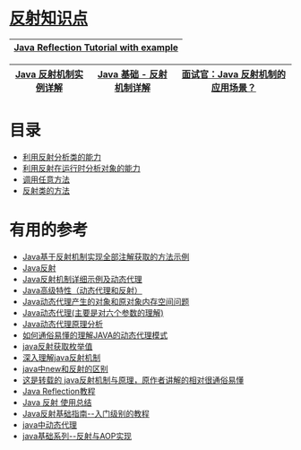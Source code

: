 # [反射知识点](https://github.com/stevenli91748/JAVA-Architecture/blob/master/Java%20fundamental/interview/反射.md)

[Java Reflection Tutorial with example](https://www.javaguides.net/p/core-java-tutorial-for-experienced.html)|
---|

[Java 反射机制实例详解](https://mrbird.cc/Java-%E5%8F%8D%E5%B0%84%E6%9C%BA%E5%88%B6.html)|[Java 基础 - 反射机制详解](https://www.pdai.tech/md/java/basic/java-basic-x-reflection.html)|[面试官：Java 反射机制的应用场景？](https://mp.weixin.qq.com/s/jK-ChFukJsdNn_1fwEPudw)|
---|---|---|



# 目录 
  * [利用反射分析类的能力](#利用反射分析类的能力)
  * [利用反射在运行时分析对象的能力](#利用反射在运行时分析对象的能力)
  * [调用任意方法](#调用任意方法)
  * [反射类的方法](#反射类的方法)




# 有用的参考 
* [Java基于反射机制实现全部注解获取的方法示例](https://www.jb51.net/article/169888.htm)
* [Java反射](https://blog.csdn.net/ThinkWon/article/details/100128361)
* [Java反射机制详细示例及动态代理](https://blog.csdn.net/qgfjeahn/article/details/52709382)
* [Java高级特性（动态代理和反射）](https://blog.csdn.net/huangyinzhao/article/details/80227310)
* [Java动态代理产生的对象和原对象内存空间问题 ](https://bbs.csdn.net/topics/391860612)
* [Java动态代理(主要是对六个参数的理解)](https://blog.csdn.net/nrsc272420199/article/details/76652689)
* [Java动态代理原理分析](http://objcoding.com/2017/08/16/Java-Dynamic-proxy/)
* [如何通俗易懂的理解JAVA的动态代理模式](https://blog.csdn.net/m1179457922/article/details/80256277)
* [java反射获取枚举值](https://blog.csdn.net/Bronze5/article/details/80214011)
* [深入理解java反射机制](https://blog.csdn.net/u012585964/article/details/52011138)
* [java中new和反射的区别](https://blog.csdn.net/Jarvan_Song/article/details/52044692)
* [这是转载的 java反射机制与原理，原作者讲解的相对很通俗易懂](https://blog.csdn.net/le_le_name/article/details/52337116)
* [Java Reflection教程](http://ifeve.com/java-reflection/)
* [Java 反射 使用总结](https://www.cnblogs.com/zhaoyanjun/p/6074887.html)
* [Java反射基础指南--入门级别的教程](https://blog.csdn.net/ahence/article/details/79160795)
* [java中动态代理](https://blog.csdn.net/aa1358075776/article/details/93779350)
* [java基础系列--反射与AOP实现](https://blog.csdn.net/yxinzju/article/details/47806741)

